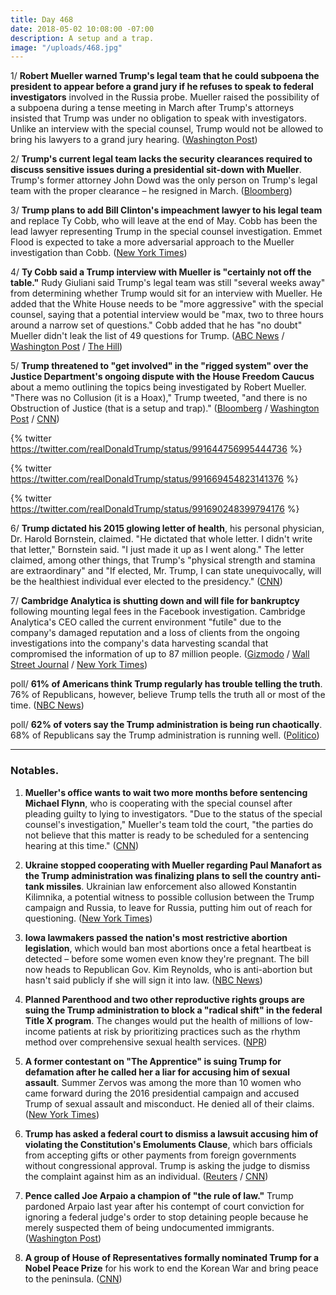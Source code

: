 ```yaml
---
title: Day 468
date: 2018-05-02 10:08:00 -07:00
description: A setup and a trap.
image: "/uploads/468.jpg"
---
```


1/ **Robert Mueller warned Trump's legal team that he could subpoena the president to appear before a grand jury if he refuses to speak to federal investigators** involved in the Russia probe. Mueller raised the possibility of a subpoena during a tense meeting in March after Trump's attorneys insisted that Trump was under no obligation to speak with investigators. Unlike an interview with the special counsel, Trump would not be allowed to bring his lawyers to a grand jury hearing. ([Washington Post](https://www.washingtonpost.com/politics/mueller-raised-possibility-of-presidential-subpoena-in-meeting-with-trumps-legal-team/2018/05/01/2bdec08e-4d51-11e8-af46-b1d6dc0d9bfe_story.html?utm_term=.37a657b7e0c9))

2/ **Trump's current legal team lacks the security clearances required to discuss sensitive issues during a presidential sit-down with Mueller**. Trump's former attorney John Dowd was the only person on Trump's legal team with the proper clearance – he resigned in March. ([Bloomberg](https://www.bloomberg.com/news/articles/2018-05-02/trump-lawyers-said-to-lack-security-clearance-amid-mueller-talks))

3/ **Trump plans to add Bill Clinton's impeachment lawyer to his legal team** and replace Ty Cobb, who will leave at the end of May. Cobb has been the lead lawyer representing Trump in the special counsel investigation. Emmet Flood is expected to take a more adversarial approach to the Mueller investigation than Cobb. ([New York Times](https://www.nytimes.com/2018/05/02/us/politics/emmet-flood-ty-cobb-white-house-lawyer-special-counsel.html))

4/ **Ty Cobb said a Trump interview with Mueller is "certainly not off the table."** Rudy Giuliani said Trump's legal team was still "several weeks away" from determining whether Trump would sit for an interview with Mueller.  He added that the White House needs to be "more aggressive" with the special counsel, saying that a potential interview would be "max, two to three hours around a narrow set of questions." Cobb added that he has "no doubt" Mueller didn't leak the list of 49 questions for Trump. ([ABC News](http://abcnews.go.com/Politics/exclusive-ty-cobb-special-counsel-interview-trump-off/story?id=54878028) / [Washington Post](https://www.washingtonpost.com/politics/white-house-lawyer-ty-cobb-is-exiting-and-will-be-replaced-by-clinton-impeachment-attorney-emmet-flood/2018/05/02/96da63b8-4e26-11e8-84a0-458a1aa9ac0a_story.html) / [The Hill](http://thehill.com/homenews/administration/385912-exclusive-giuliani-says-decision-on-trump-mueller-interview-several))

5/ **Trump threatened to "get involved" in the "rigged system" over the Justice Department's ongoing dispute with the House Freedom Caucus** about a memo outlining the topics being investigated by Robert Mueller. "There was no Collusion (it is a Hoax)," Trump tweeted, "and there is no Obstruction of Justice (that is a setup and trap)." ([Bloomberg](https://www.bloomberg.com/news/articles/2018-05-02/trump-may-get-involved-in-house-republicans-rift-with-doj) / [Washington Post](https://www.washingtonpost.com/world/national-security/trump-calls-justice-department-rigged-threatens-action/2018/05/02/6a568608-4e19-11e8-b725-92c89fe3ca4c_story.html) / [CNN](https://www.cnn.com/2018/05/02/politics/donald-trump-justice-department/index.html))

{% twitter https://twitter.com/realDonaldTrump/status/991644756995444736 %}

{% twitter https://twitter.com/realDonaldTrump/status/991669454823141376 %}

{% twitter https://twitter.com/realDonaldTrump/status/991690248399794176 %}

6/ **Trump dictated his 2015 glowing letter of health**, his personal physician, Dr. Harold Bornstein, claimed. "He dictated that whole letter. I didn't write that letter," Bornstein said. "I just made it up as I went along." The letter claimed, among other things, that Trump's "physical strength and stamina are extraordinary" and "If elected, Mr. Trump, I can state unequivocally, will be the healthiest individual ever elected to the presidency." ([CNN](https://www.cnn.com/2018/05/01/politics/harold-bornstein-trump-letter/index.html))

7/ **Cambridge Analytica is shutting down and will file for bankruptcy** following mounting legal fees in the Facebook investigation. Cambridge Analytica's CEO called the current environment "futile" due to the company's damaged reputation and a loss of clients from the ongoing investigations into the company's data harvesting scandal that compromised the information of up to 87 million people. ([Gizmodo](https://gizmodo.com/cambridge-analytica-just-shut-down-all-its-us-offices-1825698536) / [Wall Street Journal](https://www.wsj.com/articles/cambridge-analytica-closing-operations-following-facebook-data-controversy-1525284140) / [New York Times](https://www.nytimes.com/2018/05/02/us/politics/cambridge-analytica-shut-down.html))

poll/ **61% of Americans think Trump regularly has trouble telling the truth**. 76% of Republicans, however, believe Trump tells the truth all or most of the time. ([NBC News](https://www.nbcnews.com/politics/politics-news/poll-republicans-who-think-trump-untruthful-still-approve-him-n870521))

poll/ **62% of voters say the Trump administration is being run chaotically**. 68% of Republicans say the Trump administration is running well. ([Politico](https://www.politico.com/story/2018/05/02/trump-chaos-poll-563170))

---

### Notables.

1. **Mueller's office wants to wait two more months before sentencing Michael Flynn**, who is cooperating with the special counsel after pleading guilty to lying to investigators. "Due to the status of the special counsel's investigation," Mueller's team told the court, "the parties do not believe that this matter is ready to be scheduled for a sentencing hearing at this time." ([CNN](https://www.cnn.com/2018/05/01/politics/michael-flynn-sentencing/index.html))

2. **Ukraine stopped cooperating with Mueller regarding Paul Manafort as the Trump administration was finalizing plans to sell the country anti-tank missiles**. Ukrainian law enforcement also allowed Konstantin Kilimnika, a potential witness to possible collusion between the Trump campaign and Russia, to leave for Russia, putting him out of reach for questioning. ([New York Times](https://www.nytimes.com/2018/05/02/world/europe/ukraine-mueller-manafort-missiles.html))

3. **Iowa lawmakers passed the nation's most restrictive abortion legislation**, which would ban most abortions once a fetal heartbeat is detected – before some women even know they're pregnant. The bill now heads to Republican Gov. Kim Reynolds, who is anti-abortion but hasn't said publicly if she will sign it into law. ([NBC News](https://www.nbcnews.com/politics/politics-news/heartbeat-bill-iowa-lawmakers-pass-most-restrictive-abortion-legislation-n870686))

4. **Planned Parenthood and two other reproductive rights groups are suing the Trump administration to block a "radical shift" in the federal Title X program**. The changes would put the health of millions of low-income patients at risk by prioritizing practices such as the rhythm method over comprehensive sexual health services. ([NPR](https://www.npr.org/2018/05/02/604153496/planned-parenthood-sues-to-block-trumps-radical-shift-in-family-planning-program))

5. **A former contestant on "The Apprentice" is suing Trump for defamation after he called her a liar for accusing him of sexual assault**. Summer Zervos was among the more than 10 women who came forward during the 2016 presidential campaign and accused Trump of sexual assault and misconduct. He denied all of their claims. ([New York Times](https://www.nytimes.com/2018/05/02/nyregion/summer-zervos-trump-apprentice.html))

6. **Trump has asked a federal court to dismiss a lawsuit accusing him of violating the Constitution's Emoluments Clause**, which bars officials from accepting gifts or other payments from foreign governments without congressional approval. Trump is asking the judge to dismiss the complaint against him as an individual. ([Reuters](https://www.reuters.com/article/us-usa-trump-emoluments/trump-claims-immunity-asks-court-to-toss-foreign-payments-suit-idUSKBN1I31Y6) / [CNN](https://www.cnn.com/2018/05/01/politics/trump-emoluments-lawsuit/index.html))

7. **Pence called Joe Arpaio a champion of "the rule of law."** Trump pardoned Arpaio last year after his contempt of court conviction for ignoring a federal judge's order to stop detaining people because he merely suspected them of being undocumented immigrants. ([Washington Post](https://www.washingtonpost.com/politics/a-champion-of-the-rule-of-law-pence-praises-pardoned-arizona-sheriff-joe-arpaio/2018/05/02/b8ae812c-4e0d-11e8-84a0-458a1aa9ac0a_story.html))

8. **A group of House of Representatives formally nominated Trump for a Nobel Peace Prize** for his work to end the Korean War and bring peace to the peninsula. ([CNN](https://www.cnn.com/2018/05/02/politics/nobel-peace-prize-republicans/index.html))